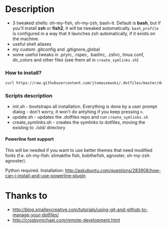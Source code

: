 # Description
* 3 tweaked shells: oh-my-fish, oh-my-zsh, bash-it. Default is **bash**, but if you'll install **zsh** or **fish2**, it will be tweaked automatically. `bash_profile` is configured in a way that it launches zsh automatically, if it exists on the machine.
* useful shell aliases
* my custom .gitconfig and .gitignore_global
* some useful tweaks in .pryrc, .rspec, .bashrc, .zshrc, tmux.conf, dir_colors and other files (see them all in `create_symlinks.sh`)

### How to install?
```bash
curl https://raw.githubusercontent.com/jtomaszewski/.dotfiles/master/download.sh | sh
```

### Scripts description
* init.sh - bootstraps all installation. Everything is done by a user prompt dialog - don't worry, it won't do antyhing if you keep pressing `n`.
* update.sh - updates the .dotfiles repo and run `create_symlinks.sh`
* create_symlinks.sh - creates the symlinks to dotfiles, moving the existing to ./old/ directory

#### Powerline font support
This will be needed if you want to use better themes that need modified fonts (f.e. oh-my-fish: slimakthe fish, bobthefish, agnoster, oh-my-zsh: agnoster).

Python required.
Installation: http://askubuntu.com/questions/283908/how-can-i-install-and-use-powerline-plugin


# Thanks to
* http://blog.smalleycreative.com/tutorials/using-git-and-github-to-manage-your-dotfiles/
* http://crosbymichael.com/remote-development.html



